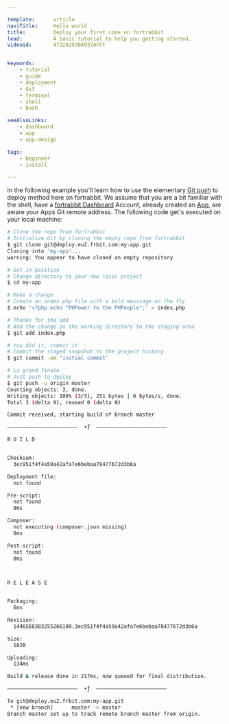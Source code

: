 ```yaml
---

template:      article
naviTitle:     Hello world
title:         Deploy your first code on fortrabbit
lead:          A basic tutorial to help you getting started.
videoid:       47324293849374FFF


keywords:
    - tutorial
    - guide
    - deployment
    - Git
    - terminal
    - shell
    - bash

seeAlsoLinks:
    - dashboard
    - app
    - app-design

tags:
    - beginner
    - install

---
```



In the following example you'll learn how to use the elementary [Git push](git) to deploy method here on fortrabbit. We assume that you are a bit familiar with the shell, have a [fortrabbit Dashboard](dashboard) Account, already created an [App](app), are aware your Apps Git remote address. The following code get's executed on your local machine:

```bash
# Clone the repo from fortrabbit
# Initialize Git by cloning the empty repo from fortrabbit
$ git clone git@deploy.eu2.frbit.com:my-app.git
Cloning into 'my-app'...
warning: You appear to have cloned an empty repository

# Get in position
# Change directory to your new local project
$ cd my-app

# Make a change
# Create an index php file with a bold messsage on the fly
$ echo '<?php echo "PHPower to the PHPeople";' > index.php

# Thanks for the add
# Add the change in the working directory to the staging area
$ git add index.php

# You did it, commit it
# Commit the staged snapshot to the project history
$ git commit -am 'initial commit'

# La grand finale
# Just push to deploy
$ git push -u origin master
Counting objects: 3, done.
Writing objects: 100% (3/3), 251 bytes | 0 bytes/s, done.
Total 3 (delta 0), reused 0 (delta 0)

Commit received, starting build of branch master

–––––––––––––––––––––––  ∙ƒ  –––––––––––––––––––––––

B U I L D


Checksum:
  3ec951f4f4a59a42afa7e6bebaa78477672d3b6a

Deployment file:
  not found

Pre-script:
  not found
  0ms

Composer:
  not executing (composer.json missing)
  0ms

Post-script:
  not found
  0ms



R E L E A S E


Packaging:
  6ms

Revision:
  1446568383255266100.3ec951f4f4a59a42afa7e6bebaa78477672d3b6a

Size:
  182B

Uploading:
  134ms

Build & release done in 217ms, now queued for final distribution.

–––––––––––––––––––––––  ∙ƒ  –––––––––––––––––––––––

To git@deploy.eu2.frbit.com:my-app.git
 * [new branch]      master -> master
Branch master set up to track remote branch master from origin.
```